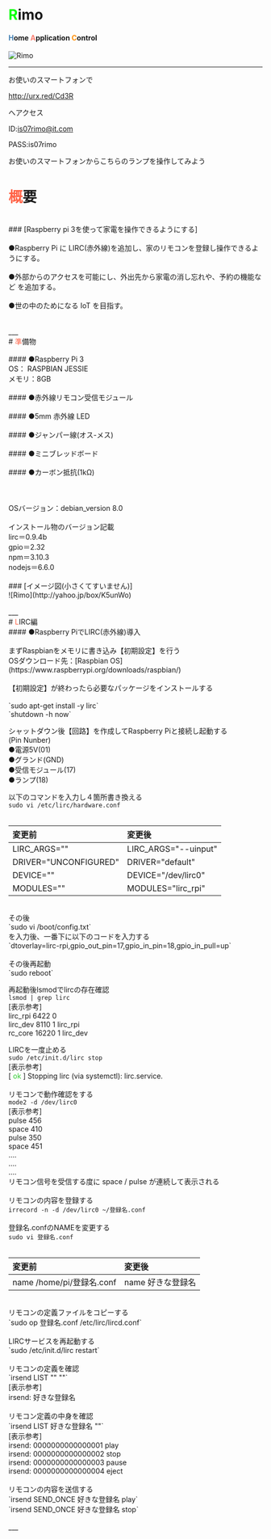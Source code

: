 # <font color="Lime">R</font>imo
#### <font color="SteelBlue">H</font>ome <font color="Salmon">A</font>pplication <font color="DarkOrange">C</font>ontrol
![Rimo](http://yahoo.jp/box/kwvUxZ)

___
お使いのスマートフォンで

http://urx.red/Cd3R

へアクセス

ID:is07rimo@it.com


PASS:is07rimo

お使いのスマートフォンからこちらのランプを操作してみよう


# <font color="Tomato">概</font>要<br>
<br>
### [Raspberry pi 3を使って家電を操作できるようにする]<br>
<br>
●Raspberry Pi に LIRC(赤外線)を追加し、家のリモコンを登録し操作できるようにする。<br>
<br>
●外部からのアクセスを可能にし、外出先から家電の消し忘れや、予約の機能など を追加する。<br>
<br>
●世の中のためになる IoT を目指す。<br>
<br>
<br>
___
<br>
# <font color="Tomato">準</font>備物<br>
<br>
#### ●Raspberry Pi 3<br>
OS： RASPBIAN JESSIE<br>
メモリ：8GB<br>
<br>
#### ●赤外線リモコン受信モジュール<br>
<br>
#### ●5mm 赤外線 LED<br>
<br>
#### ●ジャンパー線(オス-メス)<br>
<br>
#### ●ミニブレッドボード<br>
<br>
#### ●カーボン抵抗(1kΩ)<br>
<br>
<br>
<br>
OSバージョン：debian_version 8.0<br>
<br>
インストール物のバージョン記載<br>
lirc＝0.9.4b<br>
gpio＝2.32<br>
npm＝3.10.3<br>
nodejs＝6.6.0<br>
<br>
### [イメージ図(小さくてすいません)]<br>
![Rimo](http://yahoo.jp/box/K5unWo)<br>
<br>
___
<br>
# <font color="Tomato">L</font>IRC編<br>
#### ●Raspberry PiでLIRC(赤外線)導入<br>
<br>
まずRaspbianをメモリに書き込み【初期設定】を行う<br>
OSダウンロード先：[Raspbian OS](https://www.raspberrypi.org/downloads/raspbian/)<br>
<br>
【初期設定】が終わったら必要なパッケージをインストールする<br>
<br>
`sudo apt-get install -y lirc`<br>
`shutdown -h now`<br>

シャットダウン後【回路】を作成してRaspberry Piと接続し起動する<br>
(Pin Nunber)<br>
●電源5V(01)<br>
●グランド(GND)<br>
●受信モジュール(17)<br>
●ランプ(18)<br>

以下のコマンドを入力し４箇所書き換える<br>
`sudo vi /etc/lirc/hardware.conf`<br>
<br>

|変更前|変更後|
|:--|:--|
|LIRC_ARGS=""|LIRC_ARGS="--uinput"|
|DRIVER="UNCONFIGURED"|DRIVER="default"|
|DEVICE=""|DEVICE="/dev/lirc0"|
|MODULES=""|MODULES="lirc_rpi"|

<br>
その後<br>
`sudo vi /boot/config.txt`<br>
を入力後、一番下に以下のコードを入力する<br>
`dtoverlay=lirc-rpi,gpio_out_pin=17,gpio_in_pin=18,gpio_in_pull=up`<br>
<br>
その後再起動<br>
`sudo reboot`<br>

再起動後lsmodでlircの存在確認<br>
`lsmod | grep lirc`<br>
[表示参考]<br>
lirc_rpi 6422 0<br>
lirc_dev 8110 1 lirc_rpi<br>
rc_core 16220 1 lirc_dev<br>

LIRCを一度止める<br>
`sudo /etc/init.d/lirc stop`<br>
[表示参考]<br>
[ <font color="LimeGreen">ok</font> ] Stopping lirc (via systemctl): lirc.service.<br>
<br>
リモコンで動作確認をする<br>
`mode2 -d /dev/lirc0`<br>
[表示参考]<br>
pulse 456<br>
space 410<br>
pulse 350<br>
space 451<br>
….<br>
….<br>
….<br>
リモコン信号を受信する度に space / pulse が連続して表示される<br>
<br>
リモコンの内容を登録する<br>
`irrecord -n -d /dev/lirc0 ~/登録名.conf`<br>
<br>
登録名.confのNAMEを変更する<br>
`sudo vi 登録名.conf`<br>
<br>

|変更前|変更後|
|:--|:--|
|name  /home/pi/登録名.conf|name  好きな登録名|

<br>
リモコンの定義ファイルをコピーする<br>
`sudo op 登録名.conf /etc/lirc/lircd.conf`<br>
<br>
LIRCサービスを再起動する<br>
`sudo /etc/init.d/lirc restart`<br>
<br>
リモコンの定義を確認<br>
`irsend LIST "" ""`<br>
[表示参考]<br>
irsend: 好きな登録名<br>
<br>
リモコン定義の中身を確認 <br>
`irsend LIST 好きな登録名 ""`<br>
[表示参考]<br>
irsend: 0000000000000001 play<br>
irsend: 0000000000000002 stop<br>
irsend: 0000000000000003 pause<br>
irsend: 0000000000000004 eject<br>
<br>
リモコンの内容を送信する<br>
`irsend SEND_ONCE 好きな登録名 play`<br>
`irsend SEND_ONCE 好きな登録名 stop`<br>
<br>
___
